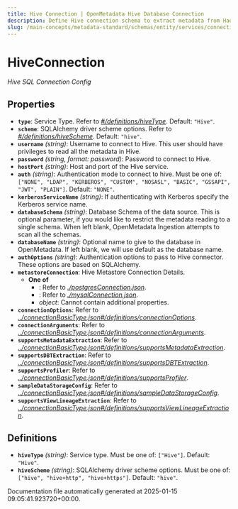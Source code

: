 ```yaml
---
title: Hive Connection | OpenMetadata Hive Database Connection
description: Define Hive connection schema to extract metadata from Hadoop-based data warehouses and Hive metastore.
slug: /main-concepts/metadata-standard/schemas/entity/services/connections/database/hiveconnection
---
```


# HiveConnection

*Hive SQL Connection Config*

## Properties

- **`type`**: Service Type. Refer to *[#/definitions/hiveType](#definitions/hiveType)*. Default: `"Hive"`.
- **`scheme`**: SQLAlchemy driver scheme options. Refer to *[#/definitions/hiveScheme](#definitions/hiveScheme)*. Default: `"hive"`.
- **`username`** *(string)*: Username to connect to Hive. This user should have privileges to read all the metadata in Hive.
- **`password`** *(string, format: password)*: Password to connect to Hive.
- **`hostPort`** *(string)*: Host and port of the Hive service.
- **`auth`** *(string)*: Authentication mode to connect to hive. Must be one of: `["NONE", "LDAP", "KERBEROS", "CUSTOM", "NOSASL", "BASIC", "GSSAPI", "JWT", "PLAIN"]`. Default: `"NONE"`.
- **`kerberosServiceName`** *(string)*: If authenticating with Kerberos specify the Kerberos service name.
- **`databaseSchema`** *(string)*: Database Schema of the data source. This is optional parameter, if you would like to restrict the metadata reading to a single schema. When left blank, OpenMetadata Ingestion attempts to scan all the schemas.
- **`databaseName`** *(string)*: Optional name to give to the database in OpenMetadata. If left blank, we will use default as the database name.
- **`authOptions`** *(string)*: Authentication options to pass to Hive connector. These options are based on SQLAlchemy.
- **`metastoreConnection`**: Hive Metastore Connection Details.
  - **One of**
    - : Refer to *[./postgresConnection.json](#postgresConnection.json)*.
    - : Refer to *[./mysqlConnection.json](#mysqlConnection.json)*.
    - *object*: Cannot contain additional properties.
- **`connectionOptions`**: Refer to *[../connectionBasicType.json#/definitions/connectionOptions](#/connectionBasicType.json#/definitions/connectionOptions)*.
- **`connectionArguments`**: Refer to *[../connectionBasicType.json#/definitions/connectionArguments](#/connectionBasicType.json#/definitions/connectionArguments)*.
- **`supportsMetadataExtraction`**: Refer to *[../connectionBasicType.json#/definitions/supportsMetadataExtraction](#/connectionBasicType.json#/definitions/supportsMetadataExtraction)*.
- **`supportsDBTExtraction`**: Refer to *[../connectionBasicType.json#/definitions/supportsDBTExtraction](#/connectionBasicType.json#/definitions/supportsDBTExtraction)*.
- **`supportsProfiler`**: Refer to *[../connectionBasicType.json#/definitions/supportsProfiler](#/connectionBasicType.json#/definitions/supportsProfiler)*.
- **`sampleDataStorageConfig`**: Refer to *[../connectionBasicType.json#/definitions/sampleDataStorageConfig](#/connectionBasicType.json#/definitions/sampleDataStorageConfig)*.
- **`supportsViewLineageExtraction`**: Refer to *[../connectionBasicType.json#/definitions/supportsViewLineageExtraction](#/connectionBasicType.json#/definitions/supportsViewLineageExtraction)*.
## Definitions

- **`hiveType`** *(string)*: Service type. Must be one of: `["Hive"]`. Default: `"Hive"`.
- **`hiveScheme`** *(string)*: SQLAlchemy driver scheme options. Must be one of: `["hive", "hive+http", "hive+https"]`. Default: `"hive"`.


Documentation file automatically generated at 2025-01-15 09:05:41.923720+00:00.
